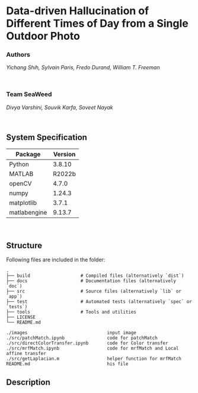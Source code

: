 # Data-driven Hallucination of Different Times of Day from a Single Outdoor Photo
### Authors
*Yichang Shih,* 
*Sylvain Paris,* 
*Fredo Durand,* 
*William T. Freeman*

<br>

### Team SeaWeed
*Divya Varshini,*
*Souvik Karfa,*
*Soveet Nayak*

<br>

## System Specification
| Package | Version  |
| ------  | -------- | 
| Python  |  3.8.10  |
| MATLAB   |  R2022b  |
| openCV  |  4.7.0   |
| numpy   |  1.24.3  |
| matplotlib   |  3.7.1  |
| matlabengine   |  9.13.7  |

<br>

## Structure
Following files are included in the folder:

    .
    ├── build                   # Compiled files (alternatively `dist`)
    ├── docs                    # Documentation files (alternatively `doc`)
    ├── src                     # Source files (alternatively `lib` or `app`)
    ├── test                    # Automated tests (alternatively `spec` or `tests`)
    ├── tools                   # Tools and utilities
    ├── LICENSE
    └── README.md

    ./images                              input image
    ./src/patchMatch.ipynb                code for patchMatch
    ./src/directColorTransfer.ipynb       code for Color transfer 
    ./src/mrfMatch.ipynb                  code for mrfMatch and Local affine transfer
    ./src/getLaplacian.m                  helper function for mrfMatch
    README.md                             his file
    
## Description


